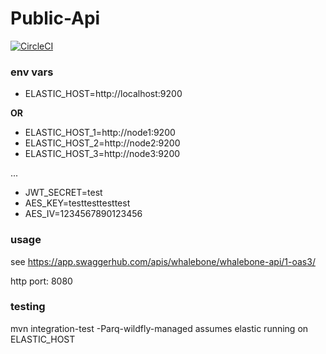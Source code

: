# Public-Api

[![CircleCI](https://circleci.com/gh/whalebone/public-api.svg?style=svg)](https://circleci.com/gh/whalebone/public-api)

### env vars

- ELASTIC_HOST=http://localhost:9200

**OR**

- ELASTIC_HOST_1=http://node1:9200
- ELASTIC_HOST_2=http://node2:9200
- ELASTIC_HOST_3=http://node3:9200

...

- JWT_SECRET=test
- AES_KEY=testtesttesttest
- AES_IV=1234567890123456

### usage

see https://app.swaggerhub.com/apis/whalebone/whalebone-api/1-oas3/

http port: 8080

### testing

mvn integration-test -Parq-wildfly-managed
assumes elastic running on ELASTIC_HOST